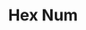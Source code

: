 ---
layout: post
title: Hex Num
image: Assets/Game Thumbnails/HexNum0.gif
category: project
tags: Game, Memory Game, Memory Trainer
desc: Hex Num is a memory training game that increases how much you can remember, how quickly you can remember it, and how resistant your memory is to corruption.
---